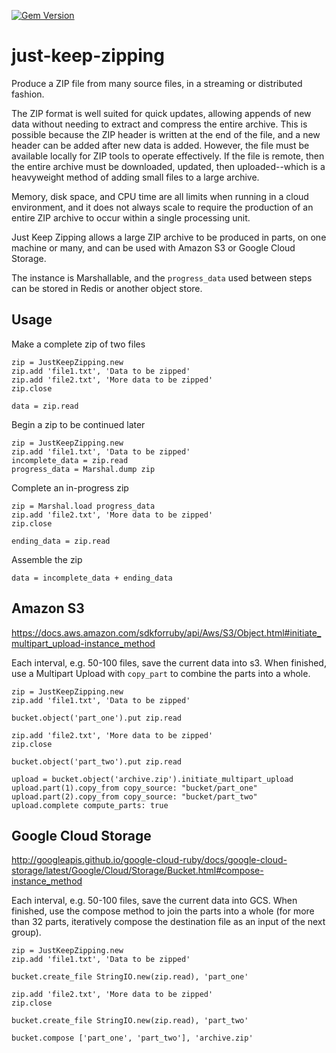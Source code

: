 [![Gem Version](https://badge.fury.io/rb/just-keep-zipping.svg)](http://badge.fury.io/rb/just-keep-zipping)

# just-keep-zipping

Produce a ZIP file from many source files, in a streaming or distributed fashion.

The ZIP format is well suited for quick updates, allowing appends of new data without needing to extract and compress
the entire archive. This is possible because the ZIP header is written at the end of the file, and a new header can be
added after new data is added. However, the file must be available locally for ZIP tools to operate effectively. If the
file is remote, then the entire archive must be downloaded, updated, then uploaded--which is a heavyweight method of
adding small files to a large archive.

Memory, disk space, and CPU time are all limits when running in a cloud environment, and it does not always scale to
require the production of an entire ZIP archive to occur within a single processing unit.

Just Keep Zipping allows a large ZIP archive to be produced in parts, on one machine or many, and can be used with
Amazon S3 or Google Cloud Storage.

The instance is Marshallable, and the `progress_data` used between steps can be stored in Redis or another object store.

## Usage

Make a complete zip of two files

	zip = JustKeepZipping.new
	zip.add 'file1.txt', 'Data to be zipped'
	zip.add 'file2.txt', 'More data to be zipped'
	zip.close

	data = zip.read

Begin a zip to be continued later

	zip = JustKeepZipping.new
	zip.add 'file1.txt', 'Data to be zipped'
	incomplete_data = zip.read
	progress_data = Marshal.dump zip

Complete an in-progress zip

	zip = Marshal.load progress_data
	zip.add 'file2.txt', 'More data to be zipped'
	zip.close

	ending_data = zip.read

Assemble the zip

	data = incomplete_data + ending_data

## Amazon S3

https://docs.aws.amazon.com/sdkforruby/api/Aws/S3/Object.html#initiate_multipart_upload-instance_method

Each interval, e.g. 50-100 files, save the current data into s3. When finished, use a Multipart Upload with
`copy_part` to combine the parts into a whole.

	zip = JustKeepZipping.new
	zip.add 'file1.txt', 'Data to be zipped'

	bucket.object('part_one').put zip.read

	zip.add 'file2.txt', 'More data to be zipped'
	zip.close

	bucket.object('part_two').put zip.read

	upload = bucket.object('archive.zip').initiate_multipart_upload
	upload.part(1).copy_from copy_source: "bucket/part_one"
	upload.part(2).copy_from copy_source: "bucket/part_two"
	upload.complete compute_parts: true

## Google Cloud Storage

http://googleapis.github.io/google-cloud-ruby/docs/google-cloud-storage/latest/Google/Cloud/Storage/Bucket.html#compose-instance_method

Each interval, e.g. 50-100 files, save the current data into GCS. When finished, use the compose method to join the parts
into a whole (for more than 32 parts, iteratively compose the destination file as an input of the next group).

	zip = JustKeepZipping.new
	zip.add 'file1.txt', 'Data to be zipped'

	bucket.create_file StringIO.new(zip.read), 'part_one'

	zip.add 'file2.txt', 'More data to be zipped'
	zip.close

	bucket.create_file StringIO.new(zip.read), 'part_two'

	bucket.compose ['part_one', 'part_two'], 'archive.zip'

